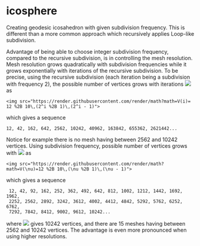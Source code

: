 # icosphere

Creating geodesic icosahedron with given subdivision frequency. This is different than a more common approach which recursively applies Loop-like subdivision.

Advantage of being able to choose integer subdivision frequency, compared to the recursive subdivision, is in controlling the mesh resolution. Mesh resolution grows quadratically with subdivision frequencies while it grows exponentially with iterations of the recursive subdivision. To be precise, using the recursive subdivision (each iteration being a subdivision with frequency 2), the possible number of vertices grows with iterations <img src="https://render.githubusercontent.com/render/math?math=i"> as 

    <img src="https://render.githubusercontent.com/render/math?math=V(i)= 12 %2B 10\,(2^i %2B 1)\,(2^i - 1)">

which gives a sequence

    12, 42, 162, 642, 2562, 10242, 40962, 163842, 655362, 2621442... 

Notice for example there is no mesh having between 2562 and 10242 vertices. Using subdivision frequency, possible number of vertices grows with <img src="https://render.githubusercontent.com/render/math?math=\nu"> as

    <img src="https://render.githubusercontent.com/render/math?math=V(\nu)=12 %2B 10\,(\nu %2B 1)\,(\nu - 1)">

which gives a sequence  
    
     12, 42, 92, 162, 252, 362, 492, 642, 812, 1002, 1212, 1442, 1692, 1962, 
     2252, 2562, 2892, 3242, 3612, 4002, 4412, 4842, 5292, 5762, 6252, 6762, 
     7292, 7842, 8412, 9002, 9612, 10242...

where <img src="https://render.githubusercontent.com/render/math?math=\nu=32"> gives 10242 vertices, and there are 15 meshes having between 2562 and 10242 vertices. The advantage is even more pronounced when using higher resolutions.
